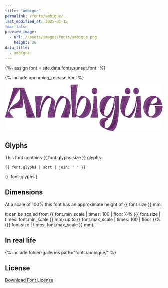 ```yaml
---
title: "Ambigüe"
permalink: /fonts/ambigue/
last_modified_at: 2025-01-15
toc: false
preview_image:
  - url: /assets/images/fonts/ambigue.png
    height: 26
data_title:
  - ambigue
---
```

{%- assign font = site.data.fonts.sunset.font -%}

{% include upcoming_release.html %}

![Sunset](/assets/images/fonts/ambigue.png)

## Glyphs

This font contains  {{ font.glyphs.size }} glyphs:

```
{{ font.glyphs | sort | join: ' ' }}
```
{: .font-glyphs }

## Dimensions

At a scale of 100% this font has an approximate height of {{ font.size }} mm. 

It can be scaled from {{ font.min_scale | times: 100 | floor }}% ({{ font.size | times: font.min_scale }} mm)
up to {{ font.max_scale | times: 100 | floor }}% ({{ font.size | times: font.max_scale }} mm).

## In real life

{% include folder-galleries path="fonts/ambigue/" %}

## License

[Download Font License](https://github.com/inkstitch/inkstitch/tree/main/fonts/ambigue/LICENSE)
